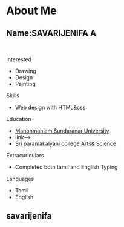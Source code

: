 <div id="header"></div>
<div class="left"></div>
<div class="stuff">
<br><br>
<h1>About Me</h1>
<h2>Name:SAVARIJENIFA A</h2>
<br>
<p class="head">Interested</p>
<ul>
<li>Drawing</li>
<li>Design</li>
<li>Painting</li>
</ul>
<p class="head">Skills</p>
<ul>
<li>Web design with HTML&css</li>
</ul>
<p class="head">Education</p>
<ul>
<a href="http://www.manonmaniam Sundaranar University.org/pages/M_S_U">
<li>Manonmaniam Sundaranar University<li>
</a>
<!-->link-->
<a href="https://www.Sri paramakalyani college.org/">
<li>Sri paramakalyani college Arts& Science</li></a>
</ul>
<p class="head">Extracuriculars</p>
<ul>
<li>Completed both tamil and English Typing</li>
</ul>
<p class="head">Languages</p>
<ul>
<li>Tamil</li>
<li>English</li>
</ul>
<div class="right"></div>
</div>
<div id="footer">
<h2 id="Name">savarijenifa</h2></div
